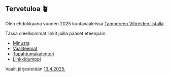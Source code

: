 ## Tervetuloa &#129716;

Olen ehdokkaana vuoden 2025 kuntavaaleissa [Tampereen Vihreiden listalla](https://www.tampereenvihreat.fi/kuntavaalit24/?kieli=fi&vaali=kuntavaalit-2025&kunta=k837).

Tässä oleellisimmat linkit joilla pääset eteenpäin:
- [Minusta](/fi/page/about/)
- [Vaaliteemat](/fi/page/politik/)
- [Tapahtumakalenteri](/fi/page/res/tapahtumakalenteri/)
- [Linkkidumppi](/fi/page/res/linkkidumppi/)

Vaalit järjestetään [13.4.2025.](https://vaalit.fi/alue-ja-kuntavaalit)
